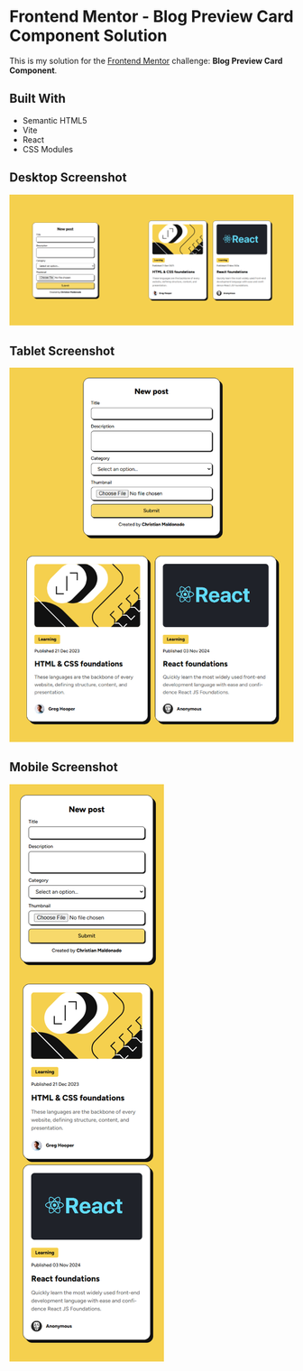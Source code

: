 # Frontend Mentor - Blog Preview Card Component Solution

This is my solution for the [Frontend Mentor](https://www.frontendmentor.io/challenges/blog-preview-card-ckPaj01IcS) challenge: **Blog Preview Card Component**.

## Built With

- Semantic HTML5
- Vite
- React
- CSS Modules

## Desktop Screenshot

![Desktop Preview](./desktop-preview.jpg)

## Tablet Screenshot

![Tablet Preview](./tablet-preview.jpg)

## Mobile Screenshot

![Mobile Preview](./mobile-preview.jpg)
